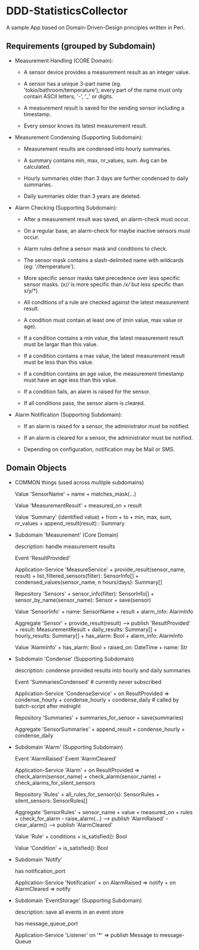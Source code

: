 DDD-StatisticsCollector
=======================

A sample App based on Domain-Driven-Design principles written in Perl.


Requirements (grouped by Subdomain)
-----------------------------------

* Measurement Handling (CORE Domain):

    * A sensor device provides a measurement result as an integer value.

    * A sensor has a unique 3-part name (eg. 'tokio/bathroom/temperature'),
  every part of the name must only contain ASCII letters, '-', '_' or digits.

    * A measurement result is saved for the sending sensor including a timestamp.

    * Every sensor knows its latest measurement result.


* Measurement Condensing (Supporting Subdomain):

    * Measurement results are condensed into hourly summaries.

    * A summary contains min, max, nr_values, sum. Avg can be calculated.

    * Hourly summaries older than 3 days are further condensed to daily summaries.

    * Daily summaries older than 3 years are deleted.


* Alarm Checking (Supporting Subdomain):

    * After a measurement result was saved, an alarm-check must occur.
  
    * On a regular base, an alarm-check for maybe inactive sensors must occur.

    * Alarm rules define a sensor mask and conditions to check.

    * The sensor mask contains a slash-delimited name with wildcards
      (eg: '*/*/temperature').

    * More specific sensor masks take precedence over less specific sensor masks.
      (x/*/* is more specific than */x/* but less specific than x/y/*).

    * All conditions of a rule are checked against the latest measurement result.
  
    * A condition must contain at least one of (min value, max value or age).

    * If a condition contains a min value, the latest measurement result
      must be largar than this value.

    * If a condition contains a max value, the latest measurement result
      must be less than this value.

    * If a condition contains an age value, the measurement timestamp
      must have an age less than this value.

    * If a condition fails, an alarm is raised for the sensor.

    * If all conditions pass, the sensor alarm is cleared.


* Alarm Notification (Supporting Subdomain):

    * If an alarm is raised for a sensor, the administrator must be notified.

    * If an alarm is cleared for a sensor, the administrator must be notified.

    * Depending on configuration, notification may be Mail or SMS.


Domain Objects
--------------

* COMMON things (used across multiple subdomains)

    Value 'SensorName'
        + name
        + matches_mask(...)

    Value 'MeasurementResult'
        + measured_on
        + result

    Value 'Summary' (identified value)
        + from
        + to
        + min, max, sum, nr_values
        + append_result(result) : Summary


* Subdomain 'Measurement' (Core Domain)

    description: handle measurement results

    Event 'ResultProvided'

    Application-Service 'MeasureService'
        + provide_result(sensor_name, result)
        + list_filtered_sensors(filter): SensorInfo[]
        + condensed_values(sensor_name, n hours/days): Summary[]

    Repository 'Sensors'
        + sensor_info(filter): SensorInfo[]
        + sensor_by_name(sensor_name): Sensor
        + save(sensor)

    Value 'SensorInfo'
        + name: SensorName
        + result
        + alarm_info: AlarmInfo

    Aggregate 'Sensor'
        + provide_result(result) --> publish 'ResultProvided'
        + result: MeasurementResult
        + daily_results: Summary[]
        + hourly_results: Summary[]
        + has_alarm: Bool
        + alarm_info: AlarmInfo

    Value 'AlarmInfo'
        + has_alarm: Bool
        + raised_on: DateTime
        + name: Str


* Subdomain 'Condense' (Supporting Subdomain)

    description: condense provided results into hourly and daily summaries

    Event 'SummariesCondensed'  # currently never subscribed

    Application-Service 'CondenseService'
        + on ResultProvided => condense_hourly
        + condense_hourly
        + condense_daily        # called by batch-script after midnight

    Repository 'Summaries'
        + summaries_for_sensor
        + save(summaries)

    Aggregate 'SensorSummaries'
        + append_result
        + condense_hourly
        + condense_daily



* Subdomain 'Alarm' (Supporting Subdomain)

    Event 'AlarmRaised'
    Event 'AlarmCleared'

    Application-Service 'Alarm'
        + on ResultProvided => check_alarm(sensor_name)
        + check_alarm(sensor_name)
        + check_alarms_for_silent_sensors

    Repository 'Rules'
        + all_rules_for_sensor(s): SensorRules
        + silent_sensors: SensorRules[]

    Aggregate 'SensorRules'
        + sensor_name
        + value
        + measured_on
        + rules
        + check_for_alarm
        - raise_alarm(...)       --> publish 'AlarmRaised'
        - clear_alarm()          --> publish 'AlarmCleared'

    Value 'Rule'
        + conditions
        + is_satisfied(): Bool

    Value 'Condition'
        + is_satisfied(): Bool


* Subdomain 'Notify'

    has notification_port

    Application-Service 'Notification'
        + on AlarmRaised => notify
        + on AlarmCleared => notify


* Subdomain 'EventStorage' (Supporting Subdomain)

    description: save all events in an event store

    has message_queue_port

    Application-Service 'Listener'
        on '*' => publish Message to message-Queue
